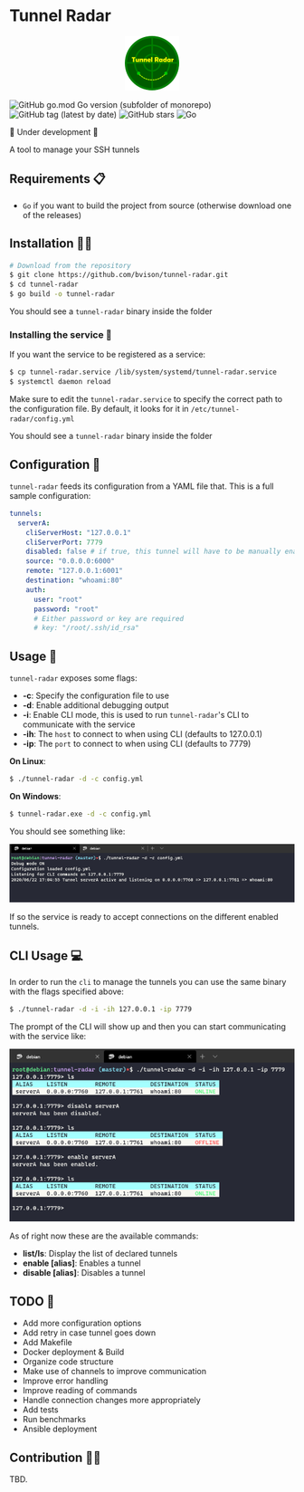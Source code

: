 # Tunnel Radar

<div style="text-align:center"><img src="./doc/logo.png"></div>

![GitHub go.mod Go version (subfolder of monorepo)](https://img.shields.io/github/go-mod/go-version/bvisonl/tunnel-radar) ![GitHub tag (latest by date)](https://img.shields.io/github/v/tag/bvisonl/tunnel-radar) ![GitHub stars](https://img.shields.io/github/stars/bvisonl/tunnel-radar) ![Go](https://github.com/bvisonl/tunnel-radar/workflows/Go/badge.svg)

🚧 Under development 🚧

A tool to manage your SSH tunnels

## Requirements 📋

* `Go` if you want to build the project from source (otherwise download one of the releases)

## Installation 👨‍💻
```bash
# Download from the repository
$ git clone https://github.com/bvison/tunnel-radar.git
$ cd tunnel-radar
$ go build -o tunnel-radar
```

You should see a `tunnel-radar` binary inside the folder

### Installing the service 🚥

If you want the service to be registered as a service:

```bash
$ cp tunnel-radar.service /lib/system/systemd/tunnel-radar.service
$ systemctl daemon reload
```

Make sure to edit the `tunnel-radar.service` to specify the correct path to the configuration file. By default, it looks for it in `/etc/tunnel-radar/config.yml`

You should see a `tunnel-radar` binary inside the folder

## Configuration 🛃

`tunnel-radar` feeds its configuration from a YAML file  that. This is a full sample configuration:

```yaml
tunnels:
  serverA:
    cliServerHost: "127.0.0.1"
    cliServerPort: 7779
    disabled: false # if true, this tunnel will have to be manually enabled
    source: "0.0.0.0:6000"
    remote: "127.0.0.1:6001"
    destination: "whoami:80"
    auth:
      user: "root"
      password: "root"
      # Either password or key are required
      # key: "/root/.ssh/id_rsa"


```
## Usage 🏹

`tunnel-radar` exposes some flags:

* **-c**: Specify the configuration file to use
* **-d**: Enable additional debugging output
* **-i**: Enable CLI mode, this is used to run `tunnel-radar`'s CLI to communicate with the service
* **-ih**: The `host` to connect to when using CLI (defaults to 127.0.0.1)
* **-ip**: The `port` to connect to when using CLI (defaults to 7779)

**On Linux**:
```bash
$ ./tunnel-radar -d -c config.yml
```

**On Windows**:
```bash
$ tunnel-radar.exe -d -c config.yml
```
You should see something like:

<div style="text-align:center"><img src="./doc/images/usage_1.png"></div>

If so the service is ready to accept connections on the different enabled tunnels.

## CLI Usage 💻

In order to run the `cli` to manage the tunnels you can use the same binary with the flags specified above:

```bash
$ ./tunnel-radar -d -i -ih 127.0.0.1 -ip 7779
```

The prompt of the CLI will show up and then you can start communicating with the service like:

<div style="text-align:center"><img src="./doc/images/usage_2.png"></div>

As of right now these are the available commands:

* **list/ls**: Display the list of declared tunnels
* **enable [alias]**: Enables a tunnel
* **disable [alias]**: Disables a tunnel

## TODO 🔨
* Add more configuration options
* Add retry in case tunnel goes down
* Add Makefile
* Docker deployment & Build
* Organize code structure
* Make use of channels to improve communication
* Improve error handling
* Improve reading of commands
* Handle connection changes more appropriately
* Add tests
* Run benchmarks
* Ansible deployment

## Contribution 👨‍🏭

TBD.
